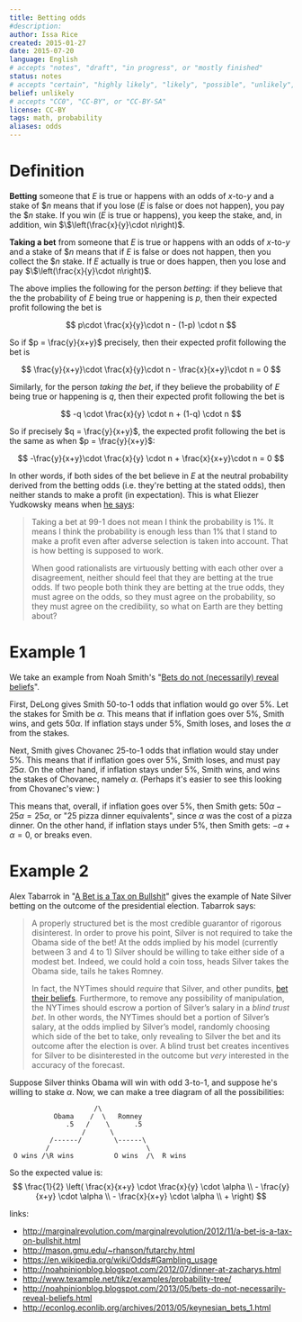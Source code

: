 ```yaml
---
title: Betting odds
#description: 
author: Issa Rice
created: 2015-01-27
date: 2015-07-20
language: English
# accepts "notes", "draft", "in progress", or "mostly finished"
status: notes
# accepts "certain", "highly likely", "likely", "possible", "unlikely", "highly unlikely", "remote", "impossible", "log", "emotional", or "fiction"
belief: unlikely
# accepts "CC0", "CC-BY", or "CC-BY-SA"
license: CC-BY
tags: math, probability
aliases: odds
---
```


# Definition

**Betting** someone that $E$ is true or happens with an odds of $x$-to-$y$ and a stake of $\$n$ means that if you lose ($E$ is false or does not happen), you pay the $\$n$ stake.  If you win ($E$ is true or happens), you keep the stake, and, in addition, win $\$\left(\frac{x}{y}\cdot n\right)$.

**Taking a bet** from someone that $E$ is true or happens with an odds of $x$-to-$y$ and a stake of $\$n$ means that if $E$ is false or does not happen, then you collect the $\$n$ stake. If $E$ actually is true or does happen, then you lose and pay $\$\left(\frac{x}{y}\cdot n\right)$.

The above implies the following for the person *betting*: if they believe that the the probability of $E$ being true or happening is $p$, then their expected profit following the bet is

$$
    p\cdot \frac{x}{y}\cdot n - (1-p) \cdot n
$$

So if $p = \frac{y}{x+y}$ precisely, then their expected profit following the bet is

$$
    \frac{y}{x+y}\cdot \frac{x}{y}\cdot n - \frac{x}{x+y}\cdot n
    = 0
$$

Similarly, for the person *taking the bet*, if they believe the probability of $E$ being true or happening is $q$, then their expected profit following the bet is

$$
    -q \cdot \frac{x}{y} \cdot n + (1-q) \cdot n
$$

So if precisely $q = \frac{y}{x+y}$, the expected profit following the bet is the same as when $p = \frac{y}{x+y}$:

$$
    -\frac{y}{x+y}\cdot \frac{x}{y} \cdot n + \frac{x}{x+y}\cdot n = 0
$$

In other words, if both sides of the bet believe in $E$ at the neutral probability derived from the betting odds (i.e. they're betting at the stated odds), then neither stands to make a profit (in expectation). This is what Eliezer Yudkowsky means when [he says](https://www.facebook.com/yudkowsky/posts/10153293565909228):

> Taking a bet at 99-1 does not mean I think the probability is 1%. It means I think the probability is enough less than 1% that I stand to make a profit even after adverse selection is taken into account. That is how betting is supposed to work.
>
> When good rationalists are virtuously betting with each other over a disagreement, neither should feel that they are betting at the true odds. If two people both think they are betting at the true odds, they must agree on the odds, so they must agree on the probability, so they must agree on the credibility, so what on Earth are they betting about?

# Example 1

We take an example from Noah Smith's "[Bets do not (necessarily) reveal beliefs](http://noahpinionblog.blogspot.com/2013/05/bets-do-not-necessarily-reveal-beliefs.html)".

First, DeLong gives Smith 50-to-1 odds that inflation would go over 5%.
Let the stakes for Smith be $\alpha$.
This means that if inflation goes over 5%, Smith wins, and gets $50\alpha$.
If inflation stays under 5%, Smith loses, and loses the $\alpha$ from the stakes.

Next, Smith gives Chovanec 25-to-1 odds that inflation would stay under 5%.
This means that if inflation goes over 5%, Smith loses, and must pay $25\alpha$.
On the other hand, if inflation stays under 5%, Smith wins, and wins the stakes of Chovanec, namely $\alpha$.
(Perhaps it's easier to see this looking from Chovanec's view: )

This means that, overall, if inflation goes over 5%, then Smith gets: $50\alpha - 25\alpha = 25\alpha$, or "25 pizza dinner equivalents", since $\alpha$ was the cost of a pizza dinner.
On the other hand, if inflation stays under 5%, then Smith gets: $-\alpha + \alpha = 0$, or breaks even.

# Example 2

Alex Tabarrok in "[A Bet is a Tax on Bullshit](http://marginalrevolution.com/marginalrevolution/2012/11/a-bet-is-a-tax-on-bullshit.html)" gives the example of Nate Silver betting on the outcome of the presidential election.
Tabarrok says:

> A properly structured bet is the most credible guarantor of rigorous
> disinterest. In order to prove his point, Silver is not required to take
> the Obama side of the bet! At the odds implied by his model (currently
> between 3 and 4 to 1) Silver should be willing to take either side of a
> modest bet. Indeed, we could hold a coin toss, heads Silver takes the
> Obama side, tails he takes Romney.
>
> In fact, the NYTimes should *require* that Silver, and other pundits,
> [bet their beliefs](http://hanson.gmu.edu/futarchy.pdf). Furthermore, to
> remove any possibility of manipulation, the NYTimes should escrow a
> portion of Silver’s salary in a *blind trust bet*. In other words, the
> NYTimes should bet a portion of Silver’s salary, at the odds implied by
> Silver’s model, randomly choosing which side of the bet to take, only
> revealing to Silver the bet and its outcome after the election is over.
> A blind trust bet creates incentives for Silver to be disinterested in
> the outcome but *very* interested in the accuracy of the forecast.

Suppose Silver thinks Obama will win with odd 3-to-1, and suppose he's willing to stake $\alpha$.
Now, we can make a tree diagram of all the possibilities:

```
                     /\
           Obama    /  \   Romney
              .5   /    \      .5
                  /      \
          /------/        \------\
         /                        \
 O wins /\R wins          O wins  /\  R wins
```

So the expected value is:
$$
    \frac{1}{2} \left(
        \frac{x}{x+y} \cdot \frac{x}{y} \cdot \alpha \\
        - \frac{y}{x+y} \cdot \alpha \\
        - \frac{x}{x+y} \cdot \alpha \\
        + 
    \right)
$$

links:

- <http://marginalrevolution.com/marginalrevolution/2012/11/a-bet-is-a-tax-on-bullshit.html>
- <http://mason.gmu.edu/~rhanson/futarchy.html>
- <https://en.wikipedia.org/wiki/Odds#Gambling_usage>
- <http://noahpinionblog.blogspot.com/2012/07/dinner-at-zacharys.html>
- <http://www.texample.net/tikz/examples/probability-tree/>
- <http://noahpinionblog.blogspot.com/2013/05/bets-do-not-necessarily-reveal-beliefs.html>
- <http://econlog.econlib.org/archives/2013/05/keynesian_bets_1.html>
